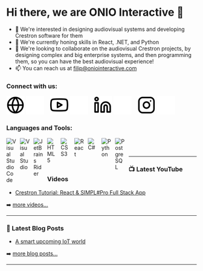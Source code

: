 # Hi there, we are ONIO Interactive 👋 

- 👀 We're interested in designing audiovisual systems and developing Crestron software for them
- 🌱 We're currently honing skills in React, .NET, and Python
- 👯 We're looking to collaborate on the audiovisual Crestron projects, by designing complex and big enterprise systems, and then programming them, so you can have the best audiovisual experience!
- 📫 You can reach us at filip@oniointeractive.com

### Connect with us:

[![website](./img/globe-light.svg)](https://oniointeractive.com#gh-light-mode-only)
[![website](./img/globe-dark.svg)](https://oniointeractive.com#gh-dark-mode-only)
&nbsp;&nbsp;
[![website](./img/youtube-light.svg)](https://www.youtube.com/channel/UCywHymO7uV25vW5DzONDdwg#gh-light-mode-only)
[![website](./img/youtube-dark.svg)](https://www.youtube.com/channel/UCywHymO7uV25vW5DzONDdwg#gh-dark-mode-only)
&nbsp;&nbsp;
[![website](./img/linkedin-light.svg)](https://www.linkedin.com/company/onio-interactive#gh-light-mode-only)
[![website](./img/linkedin-dark.svg)](https://www.linkedin.com/company/onio-interactive#gh-dark-mode-only)
&nbsp;&nbsp;
[![website](./img/instagram-light.svg)](https://www.instagram.com/onio_interactive/#gh-light-mode-only)
[![website](./img/instagram-dark.svg)](https://www.instagram.com/onio_interactive/#gh-dark-mode-only)

### Languages and Tools:

[<img align="left" alt="Visual Studio Code" width="26px" src="https://cdn.jsdelivr.net/gh/devicons/devicon/icons/vscode/vscode-original.svg" style="padding-right:10px;" />][youtube]
[<img align="left" alt="Visual Studio" width="26px" src="https://cdn.jsdelivr.net/gh/devicons/devicon/icons/visualstudio/visualstudio-plain.svg" style="padding-right:10px;" />][youtube]
[<img align="left" alt="JetBrains Rider" width="26px" src="https://cdn.jsdelivr.net/gh/devicons/devicon/icons/jetbrains/jetbrains-original.svg" style="padding-right:10px;" />][youtube]
[<img align="left" alt="HTML5" width="26px" src="https://cdn.jsdelivr.net/gh/devicons/devicon/icons/html5/html5-original.svg" style="padding-right:10px;" />][youtube]
[<img align="left" alt="CSS3" width="26px" src="https://cdn.jsdelivr.net/gh/devicons/devicon/icons/css3/css3-original.svg" style="padding-right:10px;" />][youtube]
[<img align="left" alt="React" width="26px" src="https://cdn.jsdelivr.net/gh/devicons/devicon/icons/react/react-original.svg" style="padding-right:10px;" />][youtube]
[<img align="left" alt="C#" width="26px" src="https://cdn.jsdelivr.net/gh/devicons/devicon/icons/csharp/csharp-original.svg" style="padding-right:10px;" />][youtube]
[<img align="left" alt="Python" width="26px" src="https://cdn.jsdelivr.net/gh/devicons/devicon/icons/python/python-original.svg" style="padding-right:10px;" />][youtube]
[<img align="left" alt="PostgreSQL" width="26px" src="https://cdn.jsdelivr.net/gh/devicons/devicon/icons/postgresql/postgresql-original.svg" style="padding-right:10px;" />][youtube]


<br />
<br />

---

### 📺 Latest YouTube Videos

<!-- YOUTUBE:START -->
- [Crestron Tutorial: React & SIMPL#Pro Full Stack App](https://www.youtube.com/channel/UCywHymO7uV25vW5DzONDdwg)
<!-- YOUTUBE:END -->

➡️ [more videos...](https://www.youtube.com/channel/UCywHymO7uV25vW5DzONDdwg)

---

### 📕 Latest Blog Posts

<!-- BLOG-POST-LIST:START -->
- [A smart upcoming IoT world](https://oniointeractive.medium.com/a-smart-upcoming-iot-world-c314c3283c33)
<!-- BLOG-POST-LIST:END -->

➡️ [more blog posts...](https://oniointeractive.medium.com/)

---

[website]: https://oniointeractive.com/
[course]: https://www.youtube.com/channel/UCywHymO7uV25vW5DzONDdwg
[youtube]: https://www.youtube.com/channel/UCywHymO7uV25vW5DzONDdwg
[instagram]: https://www.instagram.com/onio_interactive/
[linkedin]: https://www.linkedin.com/company/onio-interactive/
[facebook]: https://www.facebook.com/oniointeractive
[medium]: https://oniointeractive.medium.com/
